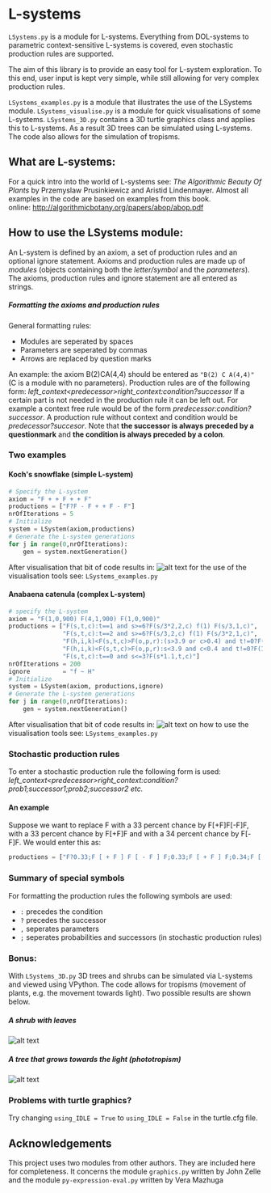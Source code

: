 # L-systems

`LSystems.py` is a module for L-systems.
Everything from DOL-systems to parametric context-sensitive L-systems is covered, even stochastic production rules are supported.

The aim of this library is to provide an easy tool for L-system exploration. 
To this end, user input is kept very simple, while still allowing for very complex 
production rules. 

`LSystems_examples.py` is a module that illustrates the use of the LSystems module.
`LSystems_visualise.py` is a module for quick visualisations of some L-systems.
`LSystems_3D.py` contains a 3D turtle graphics class and applies this to L-systems.
As a result 3D trees can be simulated using L-systems. The code also allows for 
the simulation of tropisms.

## What are L-systems:
For a quick intro into the world of L-systems see: 
*The Algorithmic Beauty Of Plants* by Przemyslaw Prusinkiewicz and Aristid Lindenmayer.
Almost all examples in the code are based on examples from this book.  
online: http://algorithmicbotany.org/papers/abop/abop.pdf

## How to use the LSystems module:
An L-system is defined by an axiom, a set of production rules and an optional ignore statement. Axioms and production rules are made up of *modules* (objects containing both the *letter/symbol* and the *parameters*). The axioms, production rules and ignore statement are all entered as strings.
##### Formatting the axioms and production rules
General formatting rules:
- Modules are seperated by spaces
- Parameters are seperated by commas
- Arrows are replaced by question marks

An example: the axiom B(2)CA(4,4) should be entered as `"B(2) C A(4,4)"` (C is a module with no parameters).
Production rules are of the following form: *left_context\<predecessor\>right_context:condition?successor*
If a certain part is not needed in the production rule it can be left out. For example a context free rule would be of the form *predecessor:condition?successor*. A production rule without context and condition would be *predecessor?succesor*. Note that **the successor is always preceded by a questionmark** and **the condition is always preceded by a colon**.

### Two examples
#### Koch's snowflake (simple L-system)
```python
# Specify the L-system
axiom = "F + + F + + F"
productions = ["F?F - F + + F - F"] 
nrOfIterations = 5
# Initialize
system = LSystem(axiom,productions)
# Generate the L-system generations
for j in range(0,nrOfIterations):
    gen = system.nextGeneration()
```
After visualisation that bit of code results in:
![alt text](https://github.com/RHJG/L-systems/blob/master/example1.PNG "Koch's snowflake")
for the use of the visualisation tools see: `LSystems_examples.py`
#### Anabaena catenula (complex L-system)
```python
# specify the L-system
axiom = "F(1,0,900) F(4,1,900) F(1,0,900)"
productions = ["F(s,t,c):t==1 and s>=6?F(s/3*2,2,c) f(1) F(s/3,1,c)",
               "F(s,t,c):t==2 and s>=6?F(s/3,2,c) f(1) F(s/3*2,1,c)",
               "F(h,i,k)<F(s,t,c)>F(o,p,r):(s>3.9 or c>0.4) and t!=0?F(s+0.1,t,c+0.25*(k+r-3*c))",
               "F(h,i,k)<F(s,t,c)>F(o,p,r):s<3.9 and c<0.4 and t!=0?F(1,0,900)",
               "F(s,t,c):t==0 and s<=3?F(s*1.1,t,c)"]
nrOfIterations = 200
ignore         = "f ~ H"
# Initialize
system = LSystem(axiom, productions,ignore)
# Generate the L-system generations
for j in range(0,nrOfIterations):
    gen = system.nextGeneration()
```
After visualisation that bit of code results in:
![alt text](https://github.com/RHJG/L-systems/blob/master/example2.PNG "Anabaena catenula")
on how to use the visualisation tools see: `LSystems_examples.py`

### Stochastic production rules
To enter a stochastic production rule the following form is used: *left_context\<predecessor\>right_context:condition?prob1;successor1;prob2;successor2 etc.*
#### An example
Suppose we want to replace F with a 33 percent chance by F[+F]F[-F]F, with a 33 percent chance by F[+F]F and with a 34 percent chance by F[-F]F. We would enter this as:
```python
productions = ["F?0.33;F [ + F ] F [ - F ] F;0.33;F [ + F ] F;0.34;F [ - F ] F"]
```

### Summary of special symbols
For formatting the production rules the following symbols are used:
- `:` precedes the condition
- `?` precedes the successor
- `,` seperates parameters
- `;` seperates probabilities and successors (in stochastic production rules)


### Bonus:
With `LSystems_3D.py` 3D trees and shrubs can be simulated via L-systems and viewed using VPython. The code allows for tropisms (movement of plants, e.g. the movement towards light). Two possible results are shown below.

##### A shrub with leaves
![alt text](https://github.com/RHJG/L-systems/blob/master/example3.PNG "3D_shrub")


##### A tree that grows towards the light (phototropism)
![alt text](https://github.com/RHJG/L-systems/blob/master/example4.PNG "3D_tree")

### Problems with turtle graphics?
Try changing `using_IDLE = True` to `using_IDLE = False` in the turtle.cfg file.

## Acknowledgements
This project uses two modules from other authors. They are included here for completeness. It concerns the module `graphics.py` written by John Zelle and the module `py-expression-eval.py` written by Vera Mazhuga
